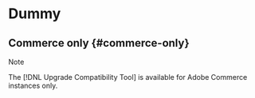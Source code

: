 # Dummy

## Commerce only {#commerce-only}

>[!NOTE]
>
>The [!DNL Upgrade Compatibility Tool] is available for Adobe Commerce instances only.
